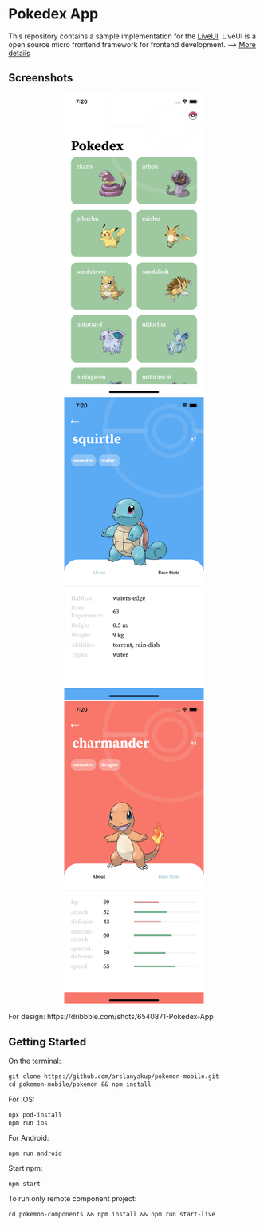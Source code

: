 <h1>Pokedex App</h1>

<p>This repository contains a sample implementation for the <a href="https://github.com/composiv/liveui">LiveUI</a>. LiveUI is a open source micro frontend framework for frontend development. --> <a href="https://liveui.composiv.ai/">More details</a> </p>

<h2>Screenshots</h2>

<p align="center">
  <img width="280" src="https://github.com/arslanyakup/pokemon-mobile/blob/master/pokemon/blob/master/Simulator%20Screen%20Shot%20-%20iPhone%2011%20-%202020-08-26%20at%2019.20.52.png"/> 
  <img width="280" src="https://github.com/arslanyakup/pokemon-mobile/blob/master/pokemon/blob/master/Simulator%20Screen%20Shot%20-%20iPhone%2011%20-%202020-08-26%20at%2019.20.37.png"/> 
  <img width="280" src="https://github.com/arslanyakup/pokemon-mobile/blob/master/pokemon/blob/master/Simulator%20Screen%20Shot%20-%20iPhone%2011%20-%202020-08-26%20at%2019.20.30.png"/>       
</p>

<p>For design: https://dribbble.com/shots/6540871-Pokedex-App</p>

<h2>Getting Started</h2>

<p>On the terminal:</p>

```command
git clone https://github.com/arslanyakup/pokemon-mobile.git
cd pokemon-mobile/pokemon && npm install

```

For IOS:
```command
npx pod-install
npm run ios
````

For Android:
```command
npm run android
```

Start npm:
```command
npm start
```

<p>To run only remote component project:</p>

```command
cd pokemon-components && npm install && npm run start-live
```
